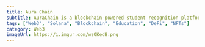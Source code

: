 ```yaml
---
title: Aura Chain
subtitle: AuraChain is a blockchain-powered student recognition platform.
tags: ["Web3", "Solana", "Blockchain", "Education", "DeFi", "NFTs"]
category: Web3
imageUrl: https://i.imgur.com/wzOKedB.png
---
```

